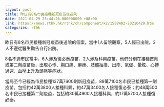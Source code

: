 ```yaml
---
layout: post
title: 昨日有8名市民接種新冠疫苗後送院
date: 2021-04-29 23:44:26.000000000 +08:00
link: https://news.rthk.hk/rthk/ch/component/k2/1588492-20210429.htm
categories: rthk
---
```


昨日有8名市民接種新冠疫苗後送院的個案，當中1人留院觀察，5人經已出院，2人不遵從醫生勸告自行出院。

8名不適市民當中，6人涉及復必泰疫苗、2人涉及科興疫苗，他們分別在接種首劑或第二劑疫苗後，出現心悸、胸口痛、麻痺、肢體抽搐、出疹、氣促、暈眩、心搏過速、血壓上升及頭痛等症狀。

當局至今已經為市民接種137萬7600劑新冠疫苗，89萬7100名市民已接種第一劑疫苗，包括約42萬3800人接種科興，約47萬3400名人接種復必泰；約48萬500名市民已接種第二劑疫苗，包括約30萬4900人接種科興，約17萬5700人接種復必泰。
